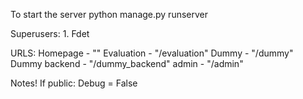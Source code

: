 To start the server
    python manage.py runserver

Superusers:
    1. Fdet


URLS:
    Homepage - ""
    Evaluation - "/evaluation"
    Dummy - "/dummy"
    Dummy backend - "/dummy_backend"
    admin - "/admin"

Notes!
If public: Debug = False